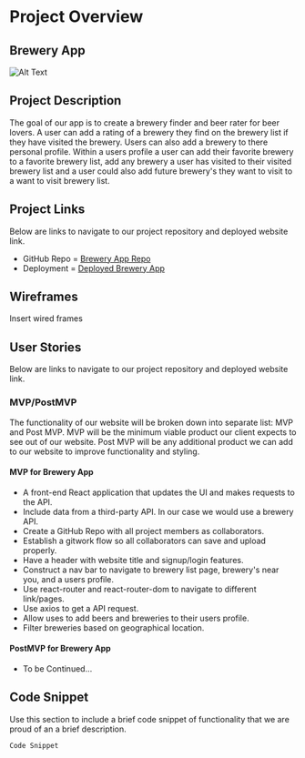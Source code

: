 # Project Overview

## Brewery App 
![Alt Text](https://i.imgur.com/FagxFB2.gif)

## Project Description

The goal of our app is to create a brewery finder and beer rater for beer lovers. A user can add a rating of a brewery they find on the brewery list if they have visited the brewery. Users can also add a brewery to there personal profile. Within a users profile a user can add their favorite brewery to a favorite brewery list, add any brewery a user has visited to their visited brewery list and a user could also add future brewery's they want to visit to a want to visit brewery list. 


 
## Project Links
Below are links to navigate to our project repository and deployed website link. 
- GitHub Repo = [Brewery App Repo](https://github.com/JGeorgos24/Brewery-App)
- Deployment = [Deployed Brewery App](https://github.com/JGeorgos24/Brewery-App) 


## Wireframes
Insert wired frames


## User Stories
Below are links to navigate to our project repository and deployed website link. 

### MVP/PostMVP 
The functionality of our website will be broken down into separate list: MVP and Post MVP. MVP will be the minimum viable product our client expects to see out of our website. Post MVP will be any additional product we can add to our website to improve functionality and styling.

#### MVP for Brewery App
- A front-end React application that updates the UI and makes requests to the API.
- Include data from a third-party API. In our case we would use a brewery API. 
- Create a GitHub Repo with all project members as collaborators.
- Establish a gitwork flow so all collaborators can save and upload properly.  
- Have a header with website title and signup/login features.
- Construct a nav bar to navigate to brewery list page, brewery's near you, and a users profile. 
- Use react-router and react-router-dom to navigate to different link/pages. 
- Use axios to get a API request.
- Allow uses to add beers and breweries to their users profile. 
- Filter breweries based on geographical location. 


#### PostMVP for Brewery App
- To be Continued…

## Code Snippet
Use this section to include a brief code snippet of functionality that we are proud of an a brief description. 
 

```
Code Snippet

```